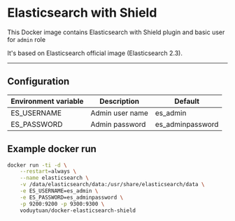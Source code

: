 # Elasticsearch with Shield

This Docker image contains Elasticsearch with Shield plugin and basic user for `admin` role

It's based on Elasticsearch official image (Elasticsearch 2.3).

***

## Configuration

Environment variable | Description                   | Default
-------------------- | ----------------------------- | --------
ES_USERNAME          | Admin user name      | es_admin
ES_PASSWORD          | Admin password | es_adminpassword

## Example docker run
```bash
docker run -ti -d \
	--restart=always \
	--name elasticsearch \
	-v /data/elasticsearch/data:/usr/share/elasticsearch/data \
	-e ES_USERNAME=es_admin \
	-e ES_PASSWORD=es_adminpassword \
	-p 9200:9200 -p 9300:9300 \
	voduytuan/docker-elasticsearch-shield
```
